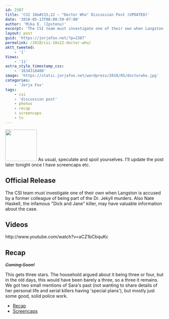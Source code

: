 ```yaml
---
id: 2387
title: 'CSI 10&#215;22 — "Doctor Who" Discussion Post (UPDATED)'
date: '2010-05-13T08:00:59-07:00'
author: 'Mika E. (Ipstenu)'
excerpt: 'The CSI team must investigate one of their own when Langston is accused by a former colleague of being part of the Dr. Jekyll murders. (UPDATED)'
layout: post
guid: 'https://jorjafox.net/?p=2387'
permalink: /2010/csi-10x22-doctor-who/
aktt_tweeted:
    - '1'
Views:
    - '11'
astra_style_timestamp_css:
    - '1634318400'
image: 'https://static.jorjafox.net/wordpress/2010/05/doctorwho.jpg'
categories:
    - 'Jorja Fox'
tags:
    - csi
    - 'discussion post'
    - photos
    - recap
    - screencaps
    - tv
---
```


<img src="//static.jorjafox.net/wordpress/2010/05/doctorwho-100x100.jpg" alt="" title="doctorwho" width="100" height="100" class="alignleft size-thumbnail wp-image-2390" /> As usual, speculate and spoil yourselves. I'll update the post later tonight once I have screencaps etc.

<h2>Official Release</h2>
The CSI team must investigate one of their own when Langston is accused by a former colleague of being part of the Dr. Jekyll murders. Also Nate Haskell, the infamous "Dick and Jane" killer, may have valuable information about the case.

<h2>Videos</h2>
http://www.youtube.com/watch?v=aCZ1bCbquKc

<h2>Recap</h2>
<del datetime="2010-05-14T02:04:04+00:00"><em>Coming Soon!</em></del>

This gets three stars.  The household argued about it being three or four, but in the old days, this would have been barely a three, so a three it remains.  We got two small mentions of Sara's past (not wanting to share details of her personal life and serial killers having 'special plans'), but mostly just some good, solid police work.

<ul>
	<li><a href="https://jorjafox.net/wiki/Doctor_Who">Recap</a></li>
	<li><a href="https://jorjafox.net/gallery/tv/csi/season10/doctorwho/">Screencaps</a></li>
</ul>
